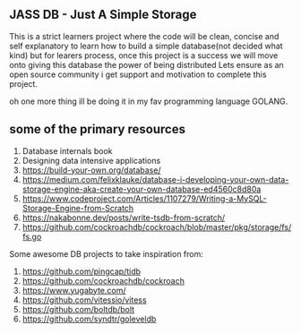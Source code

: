 ## JASS DB - Just A Simple Storage 
This is a strict learners project where the code will be clean, concise and self explanatory to learn how to build a simple database(not decided what kind)
but for learers process, once this project is a success we will move onto giving this database the power of being distributed
Lets ensure as an open source community i get support and motivation to complete this project.

oh one more thing ill be doing it in my fav programming language GOLANG.

## some of the primary resources
1. Database internals book
2. Designing data intensive applications
3. https://build-your-own.org/database/
4. https://medium.com/felixklauke/database-i-developing-your-own-data-storage-engine-aka-create-your-own-database-ed4560c8d80a
5. https://www.codeproject.com/Articles/1107279/Writing-a-MySQL-Storage-Engine-from-Scratch
6. https://nakabonne.dev/posts/write-tsdb-from-scratch/
7. https://github.com/cockroachdb/cockroach/blob/master/pkg/storage/fs/fs.go

Some awesome DB projects to take inspiration from:
1. https://github.com/pingcap/tidb
2. https://github.com/cockroachdb/cockroach
3. https://www.yugabyte.com/
4. https://github.com/vitessio/vitess
5. https://github.com/boltdb/bolt
6. https://github.com/syndtr/goleveldb